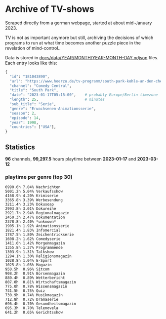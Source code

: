 # Archive of TV-shows

Scraped directly from a german webpage, started at about mid-January 2023.

TV is not as important anymore but still, archiving the decisions of which programs to run at what time
becomes another puzzle piece in the revelation of mind-control.. 

Data is stored in [docs/data/YEAR/MONTH/YEAR-MONTH-DAY.ndjson](docs/data/) files. 
Each entry looks like this:

```python
{
  "id": "181043890", 
  "url": "https://www.hoerzu.de/tv-programm/south-park-kohle-an-den-chefkoch/bid_181043890/", 
  "channel": "Comedy Central", 
  "title": "South Park", 
  "date": "2023-01-17T05:15:00",    # probably Europe/Berlin timezone 
  "length": 25,                     # minutes 
  "sub_title": "Serie", 
  "genre": "Erwachsenen-Animationsserie", 
  "season": 2, 
  "episode": 14, 
  "year": 1998, 
  "countries": ["USA"],
}
```

## Statistics

**96** channels, **99,297.5** hours playtime between **2023-01-17** and **2023-03-12**


### playtime per genre (top 30)

    6990.6h 7.04% Nachrichten
    5001.2h 5.04% Verkaufsshow
    4168.9h 4.20% Krimiserie
    3365.8h 3.39% Werbesendung
    3211.4h 3.23% Dokusoap
    2993.8h 3.01% Dokureihe
    2921.7h 2.94% Regionalmagazin
    2450.3h 2.47% Dokumentation
    2378.8h 2.40% *unknown*
    1905.1h 1.92% Animationsserie
    1821.4h 1.83% Infomercial
    1787.5h 1.80% Zeichentrickserie
    1608.2h 1.62% Comedyserie
    1411.0h 1.42% Morgenmagazin
    1355.8h 1.37% Programmende
    1303.9h 1.31% Talkshow
    1294.1h 1.30% Religionsmagazin
    1028.8h 1.04% E-Sport
    1025.8h 1.03% Magazin
    950.5h  0.96% Sitcom
    908.2h  0.91% Börsenmagazin
    880.4h  0.89% Wetterbericht
    807.0h  0.81% Wirtschaftsmagazin
    775.0h  0.78% Wissensmagazin
    741.5h  0.75% Quiz
    730.9h  0.74% Musikmagazin
    712.8h  0.72% Dramaserie
    696.4h  0.70% Gesundheitsmagazin
    695.3h  0.70% Telenovela
    641.2h  0.65% Gerichtsshow
